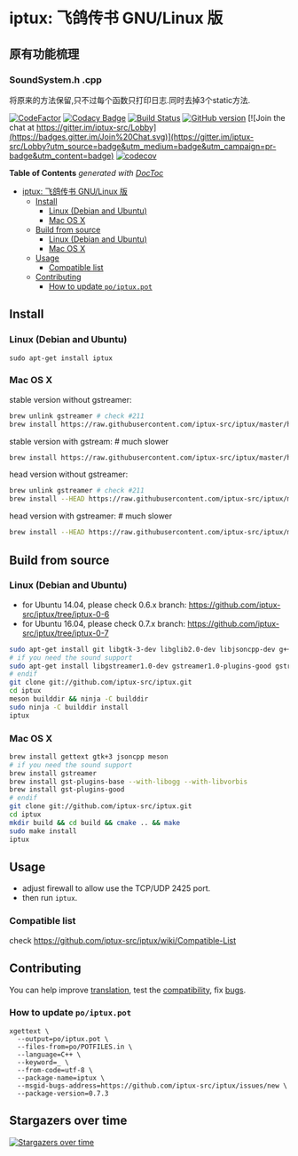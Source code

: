 # iptux: 飞鸽传书 GNU/Linux 版

## 原有功能梳理

### SoundSystem.h .cpp
将原来的方法保留,只不过每个函数只打印日志.同时去掉3个static方法.

[![CodeFactor](https://www.codefactor.io/repository/github/iptux-src/iptux/badge)](https://www.codefactor.io/repository/github/iptux-src/iptux)
[![Codacy Badge](https://api.codacy.com/project/badge/Grade/d0340710e474453aa5d4c6943cadeb80)](https://app.codacy.com/app/lidaobing/iptux?utm_source=github.com&utm_medium=referral&utm_content=iptux-src/iptux&utm_campaign=badger)
[![Build Status](https://travis-ci.org/iptux-src/iptux.svg?branch=master)](https://travis-ci.org/iptux-src/iptux)
[![GitHub version](https://badge.fury.io/gh/iptux-src%2Fiptux.svg)](http://badge.fury.io/gh/iptux-src%2Fiptux)
[![Join the chat at https://gitter.im/iptux-src/Lobby](https://badges.gitter.im/Join%20Chat.svg)](https://gitter.im/iptux-src/Lobby?utm_source=badge&utm_medium=badge&utm_campaign=pr-badge&utm_content=badge)
[![codecov](https://codecov.io/gh/iptux-src/iptux/branch/master/graph/badge.svg)](https://codecov.io/gh/iptux-src/iptux/branch/master)

<!-- START doctoc generated TOC please keep comment here to allow auto update -->
<!-- DON'T EDIT THIS SECTION, INSTEAD RE-RUN doctoc TO UPDATE -->
**Table of Contents**  *generated with [DocToc](https://github.com/thlorenz/doctoc)*

- [iptux: 飞鸽传书 GNU/Linux 版](#iptux-%E9%A3%9E%E9%B8%BD%E4%BC%A0%E4%B9%A6-gnulinux-%E7%89%88)
  - [Install](#install)
    - [Linux (Debian and Ubuntu)](#linux-debian-and-ubuntu)
    - [Mac OS X](#mac-os-x)
  - [Build from source](#build-from-source)
    - [Linux (Debian and Ubuntu)](#linux-debian-and-ubuntu-1)
    - [Mac OS X](#mac-os-x-1)
  - [Usage](#usage)
    - [Compatible list](#compatible-list)
  - [Contributing](#contributing)
    - [How to update `po/iptux.pot`](#how-to-update-poiptuxpot)

<!-- END doctoc generated TOC please keep comment here to allow auto update -->

## Install

### Linux (Debian and Ubuntu)

```
sudo apt-get install iptux
```

### Mac OS X

stable version without gstreamer:

```sh
brew unlink gstreamer # check #211
brew install https://raw.githubusercontent.com/iptux-src/iptux/master/homebrew/iptux.rb
```

stable version with gstream: # much slower

```sh
brew install https://raw.githubusercontent.com/iptux-src/iptux/master/homebrew/iptux.rb --with-gstreamer
```

head version without gstreamer:

```sh
brew unlink gstreamer # check #211
brew install --HEAD https://raw.githubusercontent.com/iptux-src/iptux/master/homebrew/iptux.rb
```

head version with gstreamer: # much slower

```sh
brew install --HEAD https://raw.githubusercontent.com/iptux-src/iptux/master/homebrew/iptux.rb --with-gstreamer
```


## Build from source

### Linux (Debian and Ubuntu)

* for Ubuntu 14.04, please check 0.6.x branch: https://github.com/iptux-src/iptux/tree/iptux-0-6
* for Ubuntu 16.04, please check 0.7.x branch: https://github.com/iptux-src/iptux/tree/iptux-0-7

```sh
sudo apt-get install git libgtk-3-dev libglib2.0-dev libjsoncpp-dev g++ make meson
# if you need the sound support
sudo apt-get install libgstreamer1.0-dev gstreamer1.0-plugins-good gstreamer1.0-alsa
# endif
git clone git://github.com/iptux-src/iptux.git
cd iptux
meson builddir && ninja -C builddir
sudo ninja -C builddir install
iptux
```

### Mac OS X

```sh
brew install gettext gtk+3 jsoncpp meson
# if you need the sound support
brew install gstreamer
brew install gst-plugins-base --with-libogg --with-libvorbis
brew install gst-plugins-good
# endif
git clone git://github.com/iptux-src/iptux.git
cd iptux
mkdir build && cd build && cmake .. && make
sudo make install
iptux
```

## Usage

* adjust firewall to allow use the TCP/UDP 2425 port.
* then run `iptux`.

### Compatible list

check https://github.com/iptux-src/iptux/wiki/Compatible-List

## Contributing

You can help improve [translation](http://translations.launchpad.net/iptux/trunk), test the [compatibility](https://github.com/iptux-src/iptux/wiki/Compatible-List), fix [bugs](https://github.com/iptux-src/iptux/issues).

### How to update `po/iptux.pot`

```
xgettext \
  --output=po/iptux.pot \
  --files-from=po/POTFILES.in \
  --language=C++ \
  --keyword=_ \
  --from-code=utf-8 \
  --package-name=iptux \
  --msgid-bugs-address=https://github.com/iptux-src/iptux/issues/new \
  --package-version=0.7.3
```

## Stargazers over time

[![Stargazers over time](https://starcharts.herokuapp.com/iptux-src/iptux.svg)](https://starcharts.herokuapp.com/iptux-src/iptux)
